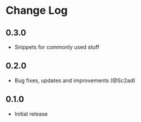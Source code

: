 # Change Log

## 0.3.0

-   Snippets for commonly used stuff

## 0.2.0

-   Bug fixes, updates and improvements (@Sc2ad)

## 0.1.0

-   Initial release
